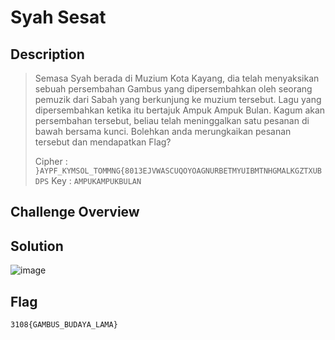 # Syah Sesat
## Description
> Semasa Syah berada di Muzium Kota Kayang, dia telah menyaksikan sebuah persembahan Gambus yang dipersembahkan oleh seorang pemuzik dari Sabah yang berkunjung ke muzium tersebut. Lagu yang dipersembahkan ketika itu bertajuk Ampuk Ampuk Bulan. Kagum akan persembahan tersebut, beliau telah meninggalkan satu pesanan di bawah bersama kunci. Bolehkan anda merungkaikan pesanan tersebut dan mendapatkan Flag?
> 
> Cipher : ```}AYPF_KYMSOL_TOMMNG{8013EJVWASCUQOYOAGNURBETMYUIBMTNHGMALKGZTXUBDPS``` Key : ```AMPUKAMPUKBULAN```

## Challenge Overview
## Solution

![image](https://github.com/user-attachments/assets/ed79121c-a14a-4618-a837-0e8c806e5da5)

## Flag
```
3108{GAMBUS_BUDAYA_LAMA}
```
